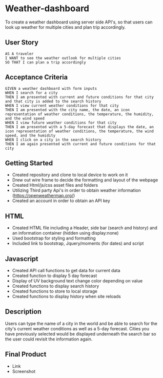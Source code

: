 # Weather-dashboard
To create a weather dashboard using server side API's, so that users can look up weather for multiple cities and plan trip accordingly.

## User Story

```
AS A traveler
I WANT to see the weather outlook for multiple cities
SO THAT I can plan a trip accordingly
```

## Acceptance Criteria

```
GIVEN a weather dashboard with form inputs
WHEN I search for a city
THEN I am presented with current and future conditions for that city and that city is added to the search history
WHEN I view current weather conditions for that city
THEN I am presented with the city name, the date, an icon representation of weather conditions, the temperature, the humidity, and the wind speed
WHEN I view future weather conditions for that city
THEN I am presented with a 5-day forecast that displays the date, an icon representation of weather conditions, the temperature, the wind speed, and the humidity
WHEN I click on a city in the search history
THEN I am again presented with current and future conditions for that city
```

## Getting Started
- Created repository and clone to local device to work on it
- Drew out wire frame to decide the formatting and layout of the webpage
- Created Html/js/css asset files and folders
- Utilizing Third party Api's in order to obtain weather information (https://openweathermap.org/)
- Created an account in order to obtain an API key 

## HTML 
- Created HTML file including a Header, side bar (search and history) and an information container (hidden using display:none)
- Used bootstrap for styling and formatting 
- Included link to bootstrap, Jquery/moments (for dates) and script

## Javascript
- Created API call functions to get data for current data
- Created function to display 5 day forecast
- Display of UV background text change color depending on value
- Created functions to display search history
- Created functions to store to local storage
- Created functions to display history when site reloads

## Description
Users can type the name of a city in the world and be able to search for the city's current weather conditions as well as a 5-day forecast. Cities you have previously selected would be displayed underneath the search bar so the user could revisit the information again.

## Final Product

- Link
- Screenshot


